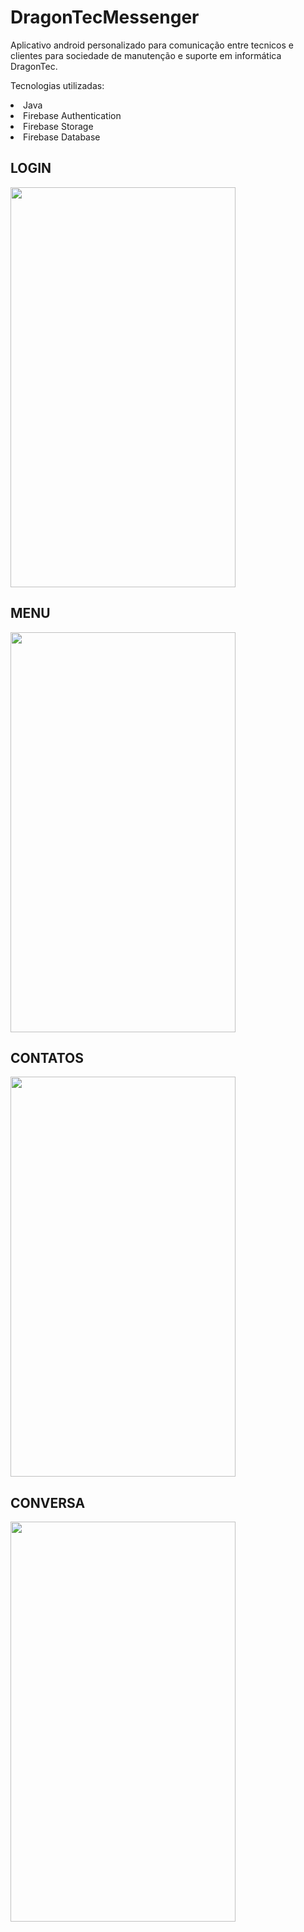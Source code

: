 # DragonTecMessenger
Aplicativo android personalizado para comunicação entre tecnicos e clientes para sociedade de manutenção e suporte em informática DragonTec.

Tecnologias utilizadas:

<li>Java</li>
<li>Firebase Authentication</li>
<li>Firebase Storage</li>
<li>Firebase Database</li>


<h2>LOGIN</h2>
<img  width="360" height="640" src=https://firebasestorage.googleapis.com/v0/b/dragontecmessenger.appspot.com/o/images%2Flogin.png?alt=media&token=c123d6a1-e5a8-4658-a69f-6776aac639a5>
<h2>MENU</h2>
<img  width="360" height="640" src=https://firebasestorage.googleapis.com/v0/b/dragontecmessenger.appspot.com/o/images%2Fmenu.png?alt=media&token=d4ab8f39-492f-4711-90c6-3628be683c11>
<h2>CONTATOS</h2>
<img  width="360" height="640" src=https://firebasestorage.googleapis.com/v0/b/dragontecmessenger.appspot.com/o/images%2Fcontatos.png?alt=media&token=2a6dbac1-6be7-47f1-a32f-a490f61d2ff8>
<h2>CONVERSA</h2>
<img  width="360" height="640" src=https://firebasestorage.googleapis.com/v0/b/dragontecmessenger.appspot.com/o/images%2Fconversa.png?alt=media&token=ff185be6-ce2c-4cb5-beb1-bdc65d368a3e>
